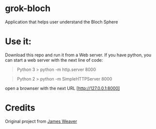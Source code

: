 # grok-bloch
Application that helps user understand the Bloch Sphere

# Use it:

Download this repo and run it from a Web server. If you have python, you can start a web server with the next line of code:

  > Python 3 > python -m http.server 8000
  
  > Python 2 > python -m SimpleHTTPServer 8000

open a brownser with the next URL [http://127.0.0.1:8000]

# Credits

Original project from [James Weaver](https://github.com/JavaFXpert)
